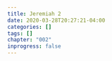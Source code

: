 ```yaml
---
title: Jeremiah 2
date: 2020-03-28T20:27:21-04:00
categories: []
tags: []
chapter: "002"
inprogress: false
---
```



